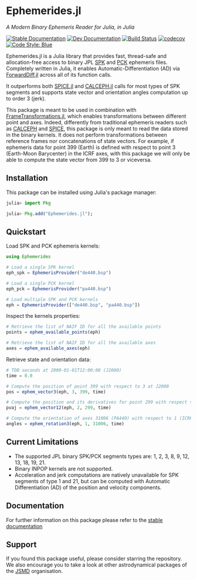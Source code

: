 # Ephemerides.jl

_A Modern Binary Ephemeris Reader for Julia, in Julia_

[![Stable Documentation](https://img.shields.io/badge/docs-stable-blue.svg)](https://juliaspacemissiondesign.github.io/Ephemerides.jl/stable/) 
[![Dev Documentation](https://img.shields.io/badge/docs-dev-blue.svg)](https://juliaspacemissiondesign.github.io/Ephemerides.jl/dev/) 
[![Build Status](https://github.com/JuliaSpaceMissionDesign/Ephemerides.jl/actions/workflows/ci.yml/badge.svg?branch=main)](https://github.com/JuliaSpaceMissionDesign/Ephemerides.jl/actions/workflows/ci.yml)
[![codecov](https://codecov.io/gh/JuliaSpaceMissionDesign/Ephemerides.jl/branch/main/graph/badge.svg?token=3SJCV229XX)](https://codecov.io/gh/JuliaSpaceMissionDesign/Ephemerides.jl)
[![Code Style: Blue](https://img.shields.io/badge/code%20style-blue-4495d1.svg)](https://github.com/invenia/BlueStyle)

Ephemerides.jl is a Julia library that provides fast, thread-safe and allocation-free access to binary JPL
[SPK](https://naif.jpl.nasa.gov/pub/naif/toolkit_docs/C/req/spk.html) and [PCK](https://naif.jpl.nasa.gov/pub/naif/toolkit_docs/C/req/pck.html) ephemeris files. Completely written in Julia, it enables 
Automatic-Differentiation (AD) via [ForwardDiff.jl](https://github.com/JuliaDiff/ForwardDiff.jl) 
across all of its function calls. 

It outperforms both [SPICE.jl](https://github.com/JuliaAstro/SPICE.jl) and [CALCEPH.jl](https://github.com/JuliaAstro/CALCEPH.jl) calls for most types of SPK segments and supports state vector and orientation angles computation up to order 3 (jerk).

This package is meant to be used in combination with [FrameTransformations.jl](https://github.com/JuliaSpaceMissionDesign/FrameTransformations.jl), which enables transformations between different point and axes. Indeed, differently from traditional ephemeris readers such as [CALCEPH](https://www.imcce.fr/inpop/calceph) and [SPICE](https://naif.jpl.nasa.gov/naif/toolkit.html), this package is only meant to read the data stored in the binary kernels. It does not perform transformations between reference frames nor concatenations of state vectors. For example, if ephemeris data for point 399 (Earth) is defined with respect to point 3 (Earth-Moon Barycenter) in the ICRF axes, with this package we will only be able to compute the state vector from 399 to 3 or viceversa. 

## Installation

This package can be installed using Julia's package manager: 
```julia
julia> import Pkg

julia> Pkg.add("Ephemerides.jl");
```

## Quickstart

Load SPK and PCK ephemeris kernels: 

```julia
using Ephemerides 

# Load a single SPK kernel 
eph_spk = EphemerisProvider("de440.bsp")

# Load a single PCK kernel
eph_pck = EphemerisProvider("pa440.bsp")

# Load multiple SPK and PCK kernels
eph = EphemerisProvider(["de440.bsp", "pa440.bsp"])
```

Inspect the kernels properties:
```julia
# Retrieve the list of NAIF ID for all the available points 
points = ephem_available_points(eph)

# Retrieve the list of NAIF ID for all the available axes
axes = ephem_available_axes(eph)
```

Retrieve state and orientation data:
```julia
# TDB seconds at 2000-01-01T12:00:00 (J2000)
time = 0.0

# Compute the position of point 399 with respect to 3 at J2000
pos = ephem_vector3(eph, 3, 399, time)

# Compute the position and its derivatives for point 299 with respect to 2
pvaj = ephem_vector12(eph, 2, 299, time)

# Compute the orientation of axes 31006 (PA440) with respect to 1 (ICRF) at J2000
angles = ephem_rotation3(eph, 1, 31006, time)
```

## Current Limitations
- The supported JPL binary SPK/PCK segments types are: 1, 2, 3, 8, 9, 12, 13, 18, 19, 21. 
- Binary INPOP kernels are not supported. 
- Acceleration and jerk computations are natively unavailable for SPK segments of type 1 and 21, but can be computed with Automatic Differentiation (AD) of the position and velocity components.

## Documentation 
For further information on this package please refer to the [stable documentation](https://juliaspacemissiondesign.github.io/Ephemerides.jl/stable/)

## Support
If you found this package useful, please consider starring the repository. We also encourage 
you to take a look at other astrodynamical packages of the [JSMD](https://github.com/JuliaSpaceMissionDesign/) organisation.
